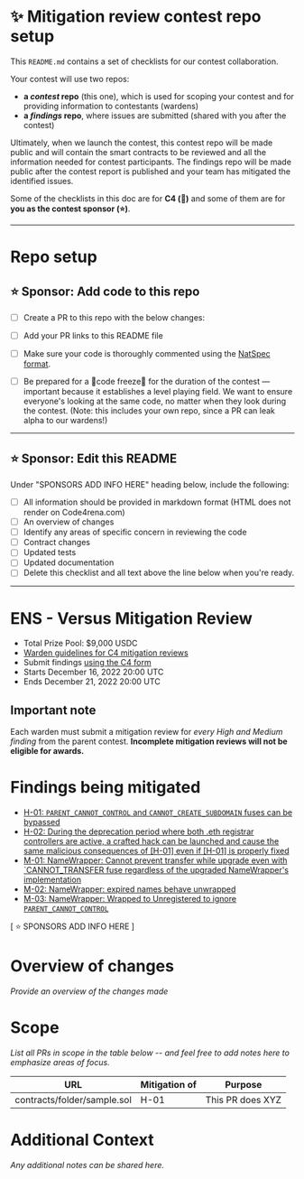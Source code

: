 # ✨ Mitigation review contest repo setup

This `README.md` contains a set of checklists for our contest collaboration.

Your contest will use two repos: 
- **a _contest_ repo** (this one), which is used for scoping your contest and for providing information to contestants (wardens)
- **a _findings_ repo**, where issues are submitted (shared with you after the contest) 

Ultimately, when we launch the contest, this contest repo will be made public and will contain the smart contracts to be reviewed and all the information needed for contest participants. The findings repo will be made public after the contest report is published and your team has mitigated the identified issues.

Some of the checklists in this doc are for **C4 (🐺)** and some of them are for **you as the contest sponsor (⭐️)**.

---

# Repo setup

## ⭐️ Sponsor: Add code to this repo

- [ ] Create a PR to this repo with the below changes:
- [ ] Add your PR links to this README file
- [ ] Make sure your code is thoroughly commented using the [NatSpec format](https://docs.soliditylang.org/en/v0.5.10/natspec-format.html#natspec-format).
- [ ] Be prepared for a 🚨code freeze🚨 for the duration of the contest — important because it establishes a level playing field. We want to ensure everyone's looking at the same code, no matter when they look during the contest. (Note: this includes your own repo, since a PR can leak alpha to our wardens!)


---

## ⭐️ Sponsor: Edit this README

Under "SPONSORS ADD INFO HERE" heading below, include the following:

- [ ] All information should be provided in markdown format (HTML does not render on Code4rena.com)
- [ ] An overview of changes
- [ ] Identify any areas of specific concern in reviewing the code
- [ ] Contract changes
- [ ] Updated tests
- [ ] Updated documentation
- [ ] Delete this checklist and all text above the line below when you're ready.

---

# ENS - Versus Mitigation Review
- Total Prize Pool: $9,000 USDC
- [Warden guidelines for C4 mitigation reviews](https://code4rena.notion.site/Guidelines-for-mitigation-reviews-ed10fc5cfbf640bd8dcec66f38b343c4)
- Submit findings [using the C4 form](https://code4rena.com/contests/2022-12-ens-mitigation-contest/submit)
- Starts December 16, 2022 20:00 UTC
- Ends December 21, 2022 20:00 UTC

## Important note 

Each warden must submit a mitigation review for *every High and Medium finding* from the parent contest. **Incomplete mitigation reviews will not be eligible for awards.**

# Findings being mitigated

- [H-01: `PARENT_CANNOT_CONTROL` and `CANNOT_CREATE_SUBDOMAIN` fuses can be bypassed](https://github.com/code-423n4/2022-11-ens-findings/issues/14)
- [H-02: During the deprecation period where both .eth registrar controllers are active, a crafted hack can be launched and cause the same malicious consequences of [H-01] even if [H-01] is properly fixed](https://github.com/code-423n4/2022-11-ens-findings/issues/16)
- [M-01: NameWrapper: Cannot prevent transfer while upgrade even with `CANNOT_TRANSFER fuse regardless of the upgraded NameWrapper's implementation](https://github.com/code-423n4/2022-11-ens-findings/issues/6)
- [M-02: NameWrapper: expired names behave unwrapped](https://github.com/code-423n4/2022-11-ens-findings/issues/7)
- [M-03: NameWrapper: Wrapped to Unregistered to ignore `PARENT_CANNOT_CONTROL`](https://github.com/code-423n4/2022-11-ens-findings/issues/8)


[ ⭐️ SPONSORS ADD INFO HERE ]

# Overview of changes

*Provide an overview of the changes made*

# Scope

*List all PRs in scope in the table below -- and feel free to add notes here to emphasize areas of focus.*

| URL | Mitigation of | Purpose | 
| ----------- | ------------- | ----------- |
| contracts/folder/sample.sol | H-01 | This PR does XYZ | 

# Additional Context

*Any additional notes can be shared here.*
